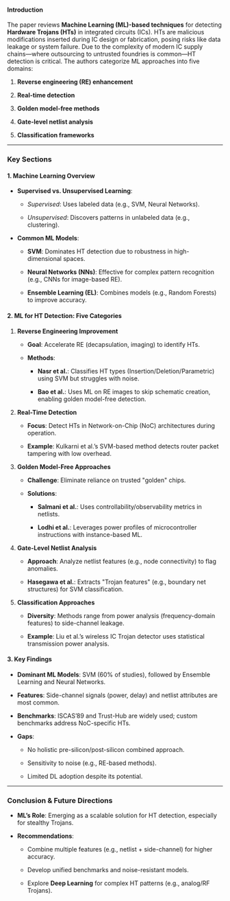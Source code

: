 
#### **Introduction**

The paper reviews **Machine Learning (ML)-based techniques** for detecting **Hardware Trojans (HTs)** in integrated circuits (ICs). HTs are malicious modifications inserted during IC design or fabrication, posing risks like data leakage or system failure. Due to the complexity of modern IC supply chains—where outsourcing to untrusted foundries is common—HT detection is critical. The authors categorize ML approaches into five domains:

1. **Reverse engineering (RE) enhancement**
    
2. **Real-time detection**
    
3. **Golden model-free methods**
    
4. **Gate-level netlist analysis**
    
5. **Classification frameworks**
    

---

### **Key Sections**

#### **1. Machine Learning Overview**

- **Supervised vs. Unsupervised Learning**:
    
    - _Supervised_: Uses labeled data (e.g., SVM, Neural Networks).
        
    - _Unsupervised_: Discovers patterns in unlabeled data (e.g., clustering).
        
- **Common ML Models**:
    
    - **SVM**: Dominates HT detection due to robustness in high-dimensional spaces.
        
    - **Neural Networks (NNs)**: Effective for complex pattern recognition (e.g., CNNs for image-based RE).
        
    - **Ensemble Learning (EL)**: Combines models (e.g., Random Forests) to improve accuracy.
        

#### **2. ML for HT Detection: Five Categories**

1. **Reverse Engineering Improvement**
    
    - **Goal**: Accelerate RE (decapsulation, imaging) to identify HTs.
        
    - **Methods**:
        
        - **Nasr et al.**: Classifies HT types (Insertion/Deletion/Parametric) using SVM but struggles with noise.
            
        - **Bao et al.**: Uses ML on RE images to skip schematic creation, enabling golden model-free detection.
            
2. **Real-Time Detection**
    
    - **Focus**: Detect HTs in Network-on-Chip (NoC) architectures during operation.
        
    - **Example**: Kulkarni et al.’s SVM-based method detects router packet tampering with low overhead.
        
3. **Golden Model-Free Approaches**
    
    - **Challenge**: Eliminate reliance on trusted "golden" chips.
        
    - **Solutions**:
        
        - **Salmani et al.**: Uses controllability/observability metrics in netlists.
            
        - **Lodhi et al.**: Leverages power profiles of microcontroller instructions with instance-based ML.
            
4. **Gate-Level Netlist Analysis**
    
    - **Approach**: Analyze netlist features (e.g., node connectivity) to flag anomalies.
        
    - **Hasegawa et al.**: Extracts "Trojan features" (e.g., boundary net structures) for SVM classification.
        
5. **Classification Approaches**
    
    - **Diversity**: Methods range from power analysis (frequency-domain features) to side-channel leakage.
        
    - **Example**: Liu et al.’s wireless IC Trojan detector uses statistical transmission power analysis.
        

#### **3. Key Findings**

- **Dominant ML Models**: SVM (60% of studies), followed by Ensemble Learning and Neural Networks.
    
- **Features**: Side-channel signals (power, delay) and netlist attributes are most common.
    
- **Benchmarks**: ISCAS’89 and Trust-Hub are widely used; custom benchmarks address NoC-specific HTs.
    
- **Gaps**:
    
    - No holistic pre-silicon/post-silicon combined approach.
        
    - Sensitivity to noise (e.g., RE-based methods).
        
    - Limited DL adoption despite its potential.
        

---

### **Conclusion & Future Directions**

- **ML’s Role**: Emerging as a scalable solution for HT detection, especially for stealthy Trojans.
    
- **Recommendations**:
    
    - Combine multiple features (e.g., netlist + side-channel) for higher accuracy.
        
    - Develop unified benchmarks and noise-resistant models.
        
    - Explore **Deep Learning** for complex HT patterns (e.g., analog/RF Trojans).
